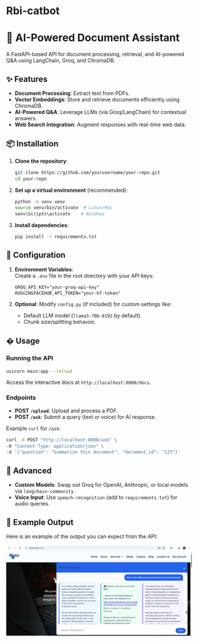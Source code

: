 # Rbi-catbot

# 🚀 AI-Powered Document Assistant  

A FastAPI-based API for document processing, retrieval, and AI-powered Q&A using LangChain, Groq, and ChromaDB.  

## ✨ Features  
- **Document Processing**: Extract text from PDFs.  
- **Vector Embeddings**: Store and retrieve documents efficiently using ChromaDB.  
- **AI-Powered Q&A**: Leverage LLMs (via Groq/LangChain) for contextual answers.  
- **Web Search Integration**: Augment responses with real-time web data.  

## 📦 Installation  

1. **Clone the repository**:  
   ```bash
   git clone https://github.com/yourusername/your-repo.git
   cd your-repo
   ```

2. **Set up a virtual environment** (recommended):  
   ```bash
   python -m venv venv
   source venv/bin/activate  # Linux/Mac
   venv\Scripts\activate    # Windows
   ```

3. **Install dependencies**:  
   ```bash
   pip install -r requirements.txt
   ```

## 🔧 Configuration  

1. **Environment Variables**:  
   Create a `.env` file in the root directory with your API keys:  
   ```env
   GROQ_API_KEY="your-groq-api-key"
   HUGGINGFACEHUB_API_TOKEN="your-hf-token"
   ```

2. **Optional**: Modify `config.py` (if included) for custom settings like:  
   - Default LLM model (`llama3-70b-8192` by default).  
   - Chunk size/splitting behavior.  

## � Usage  

### Running the API  
```bash
uvicorn main:app --reload
```  
Access the interactive docs at `http://localhost:8000/docs`.  

### Endpoints  
- **POST `/upload`**: Upload and process a PDF.  
- **POST `/ask`**: Submit a query (text or voice) for AI response.  

Example `curl` for `/ask`:  
```bash
curl -X POST "http://localhost:8000/ask" \
-H "Content-Type: application/json" \
-d '{"question": "Summarize this document", "document_id": "123"}'
```

## 🌟 Advanced  
- **Custom Models**: Swap out Groq for OpenAI, Anthropic, or local models via `langchain-community`.  
- **Voice Input**: Use `speech-recognition` (add to `requirements.txt`) for audio queries.  

## 📸 Example Output

Here is an example of the output you can expect from the API:

![Output Example](Rbi.png)
